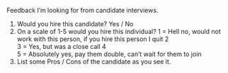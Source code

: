 Feedback I’m looking for from candidate interviews.
1)	Would you hire this candidate? Yes / No
2)	On a scale of 1-5 would you hire this individual?
1	= Hell no, would not work with this person, if you hire this person I quit
2	 
3	= Yes, but was a close call
4	 
5	= Absolutely yes, pay them double, can’t wait for them to join
3)	List some Pros / Cons of the candidate as you see it.
